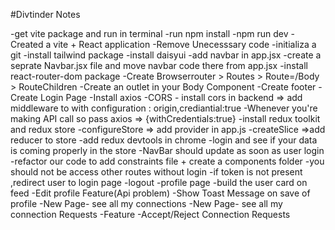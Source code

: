 #Divtinder Notes

-get vite package and run in terminal 
-run npm install
-npm run dev
-Created a vite + React application
-Remove Unecesssary code
-initializa a git
-install tailwind package
-install daisyui
-add navbar in app.jsx
-create a seprate Navbar.jsx file and move navbar code there from app.jsx
-install react-router-dom package
-Create Browserrouter > Routes > Route=/Body > RouteChildren
-Create an outlet in your Body Component 
-Create footer
-Create Login Page
-Install axios
-CORS - install cors in backend => add middleware to with configuration : origin,crediantial:true
-Whenever you're making API call so pass axios => {withCredentials:true}
-install redux toolkit and redux store
-configureStore => add provider in app.js 
-createSlice =>add reducer to store
-add redux devtools in chrome
-login and see if your data is coming properly in the store
-NavBar should update as soon as user login 
-refactor our code to add constraints file + create a components folder
-you should not be access other routes without login
-if token is not present ,redirect user to login page
-logout
-profile page
-build the user card on feed
-Edit profile Feature(Api problem)
-Show Toast Message on save of profile
-New Page- see all my connections 
-New Page- see all my connection Requests
-Feature -Accept/Reject Connection Requests

